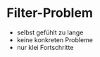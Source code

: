 Filter-Problem
==============

- selbst gefühlt zu lange 
- keine konkreten Probleme
- nur klei Fortschritte